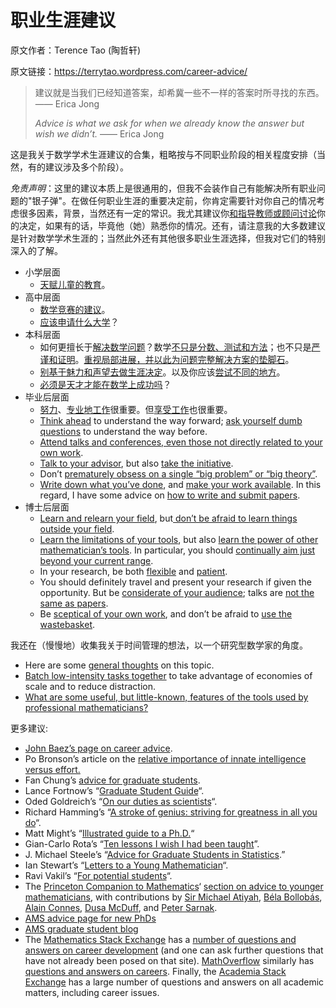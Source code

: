 # 职业生涯建议

原文作者：Terence Tao (陶哲轩)

原文链接：https://terrytao.wordpress.com/career-advice/

> 建议就是当我们已经知道答案，却希冀一些不一样的答案时所寻找的东西。 —— Erica Jong
>
> *Advice is what we ask for when we already know the answer but wish we didn’t.*  —— Erica Jong

这是我关于数学学术生涯建议的合集，粗略按与不同职业阶段的相关程度安排（当然，有的建议涉及多个阶段）。

*免责声明*：这里的建议本质上是很通用的，但我不会装作自己有能解决所有职业问题的"银子弹"。在做任何职业生涯的重要决定前，你肯定需要针对你自己的情况考虑很多因素，背景，当然还有一定的常识。我尤其建议你[和指导教师或顾问讨论](https://terrytao.wordpress.com/career-advice/talk-to-your-advisor/)你的决定，如果有的话，毕竟他（她）熟悉你的情况。还有，请注意我的大多数建议是针对数学学术生涯的；当然此外还有其他很多职业生涯选择，但我对它们的特别深入的了解。

- 小学层面
  - [天赋儿童的教育](https://terrytao.wordpress.com/career-advice/advice-on-gifted-education/)。
- 高中层面
  - [数学竞赛的建议](https://terrytao.wordpress.com/career-advice/advice-on-mathematics-competitions/)。
  - [应该申请什么大学](https://terrytao.wordpress.com/career-advice/which-universities-should-one-apply-to/)？
- 本科层面
  - 如何更擅长于[解决数学问题](https://terrytao.wordpress.com/career-advice/solving-mathematical-problems/)？数学[不只是分数、测试和方法](https://terrytao.wordpress.com/career-advice/theres-more-to-mathematics-than-grades-and-exams-and-methods/)；也不只是[严谨和证明](https://terrytao.wordpress.com/career-advice/theres-more-to-mathematics-than-rigour-and-proofs/)。[重视局部进展，并以此为问题完整解决方案的垫脚石](https://plus.google.com/u/1/114134834346472219368/posts/Xdm8eiPLWZp)。
  - [别基于魅力和声望去做生涯决定](https://terrytao.wordpress.com/career-advice/don%E2%80%99t-base-career-decisions-on-glamour-or-fame/)。以及你应该[尝试不同的地方](https://terrytao.wordpress.com/career-advice/study-at-different-places/)。
  - [必须是天才才能在数学上成功吗](https://terrytao.wordpress.com/career-advice/does-one-have-to-be-a-genius-to-do-maths/)？
- 毕业后层面
  - [努力](https://terrytao.wordpress.com/career-advice/work-hard/)、[专业地工作](https://terrytao.wordpress.com/career-advice/be-professional-in-your-work/)很重要。但[享受工作](https://terrytao.wordpress.com/career-advice/enjoy-your-work/)也很重要。
  - [Think ahead](https://terrytao.wordpress.com/career-advice/think-ahead/) to understand the way forward; [ask yourself dumb questions](https://terrytao.wordpress.com/career-advice/ask-yourself-dumb-questions-%E2%80%93-and-answer-them/) to understand the way before.
  - [Attend talks and conferences, even those not directly related to your own work](https://terrytao.wordpress.com/career-advice/attend-talks-and-conferences-even-those-not-directly-related-to-your-work/).
  - [Talk to your advisor](https://terrytao.wordpress.com/career-advice/talk-to-your-advisor/), but also [take the initiative](https://terrytao.wordpress.com/career-advice/take-the-initiative/).
  - Don’t [prematurely obsess on a single “big problem” or “big theory”](https://terrytao.wordpress.com/career-advice/dont-prematurely-obsess-on-a-single-big-problem-or-big-theory/).
  - [Write down what you’ve done](https://terrytao.wordpress.com/career-advice/write-down-what-youve-done/), and [make your work available](https://terrytao.wordpress.com/career-advice/make-your-work-available/). In this regard, I have some advice on [how to write and submit papers](https://terrytao.wordpress.com/advice-on-writing-papers/).
- 博士后层面
  - [Learn and relearn your field](https://terrytao.wordpress.com/career-advice/learn-and-relearn-your-field/), but[ don’t be afraid to learn things outside your field](https://terrytao.wordpress.com/career-advice/don%E2%80%99t-be-afraid-to-learn-things-outside-your-field/).
  - [Learn the limitations of your tools](https://terrytao.wordpress.com/career-advice/learn-the-limitations-of-your-tools/), but also [learn the power of other mathematician’s tools](https://terrytao.wordpress.com/career-advice/learn-the-power-of-other-mathematicians-tools/). In particular, you should [continually aim just beyond your current range](https://terrytao.wordpress.com/career-advice/continually-aim-just-beyond-your-current-range/).
  - In your research, be both [flexible](https://terrytao.wordpress.com/career-advice/be-flexible/) and [patient](https://terrytao.wordpress.com/career-advice/be-patient/).
  - You should definitely travel and present your research if given the opportunity. But be [considerate of your audience](https://terrytao.wordpress.com/career-advice/be-considerate-of-your-audience/); talks are [not the same as papers](https://terrytao.wordpress.com/career-advice/talks-are-not-the-same-as-papers/).
  - Be [sceptical of your own work](https://terrytao.wordpress.com/career-advice/be-sceptical-of-your-own-work/), and don’t be afraid to [use the wastebasket](https://terrytao.wordpress.com/career-advice/use-the-wastebasket/).

我还在（慢慢地）收集我关于时间管理的想法，以一个研究型数学家的角度。

- Here are some [general thoughts](https://terrytao.wordpress.com/2008/08/07/on-time-management/) on this topic.
- [Batch low-intensity tasks together](https://terrytao.wordpress.com/career-advice/batch-low-intensity-tasks-together/) to take advantage of economies of scale and to reduce distraction.
- [What are some useful, but little-known, features of the tools used by professional mathematicians?](https://terrytao.wordpress.com/2017/07/07/what-are-some-useful-but-little-known-features-of-the-tools-used-in-professional-mathematics/)

更多建议:

- [John Baez’s page on career advice](http://math.ucr.edu/home/baez/advice.html).
- Po Bronson’s article on the [relative importance of innate intelligence versus effort.](http://nymag.com/news/features/27840/)
- Fan Chung’s [advice for graduate students](http://www.math.ucsd.edu/~fan/teach/gradpol.html).
- Lance Fortnow’s “[Graduate Student Guide](http://weblog.fortnow.com/2007/02/graduate-student-guide.html)“.
- Oded Goldreich’s “[On our duties as scientists](http://www.wisdom.weizmann.ac.il/~oded/on-duties.html)“.
- Richard Hamming’s “[A stroke of genius: striving for greatness in all you do](http://www.mccurley.org/advice/hamming_advice.html)“.
- Matt Might’s “[Illustrated guide to a Ph.D.](http://matt.might.net/articles/phd-school-in-pictures/)“
- Gian-Carlo Rota’s “[Ten lessons I wish I had been taught](http://www.ams.org/notices/199701/comm-rota.pdf)”.
- J. Michael Steele’s “[Advice for Graduate Students in Statistics](http://www-stat.wharton.upenn.edu/~steele/Rants/AdviceGS.html).”
- Ian Stewart’s “[Letters to a Young Mathematician](http://www.amazon.com/Letters-Young-Mathematician-Art-Mentoring/dp/0465082319/sr=8-1/qid=1170790056/ref=pd_bbs_1/002-2734562-8194451?ie=UTF8&s=books)“.
- Ravi Vakil’s “[For potential students](http://math.stanford.edu/~vakil/potentialstudents.html)“.
- The [Princeton Companion to Mathematics](http://press.princeton.edu/titles/8350.html)‘ [section on advice to younger mathematicians](http://press.princeton.edu/chapters/gowers/gowers_VIII_6.pdf), with contributions by [Sir Michael Atiyah](http://en.wikipedia.org/wiki/Michael_Atiyah), [Béla Bollobás](http://en.wikipedia.org/wiki/B%C3%A9la_Bollob%C3%A1s), [Alain Connes](http://en.wikipedia.org/wiki/Alain_Connes), [Dusa McDuff](http://en.wikipedia.org/wiki/Dusa_McDuff), and [Peter Sarnak](http://en.wikipedia.org/wiki/Peter_Sarnak).
- [AMS advice page for new PhDs](http://www.ams.org/employment/job-articles.html)
- [AMS graduate student blog](http://mathgradblog.williams.edu/)
- The [Mathematics Stack Exchange](http://math.stackexchange.com/) has a [number of questions and answers on career development](http://math.stackexchange.com/questions/tagged/career-development?sort=votes&pagesize=15) (and one can ask further questions that have not already been posed on that site).  [MathOverflow](http://mathoverflow.net/) similarly has [questions and answers on careers](http://mathoverflow.net/questions/tagged?tagnames=career&sort=votes&pagesize=15).  Finally, the [Academia Stack Exchange](http://academia.stackexchange.com/) has a large number of questions and answers on all academic matters, including career issues.
